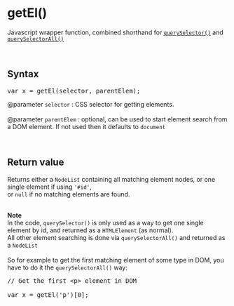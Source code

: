 # getEl()
Javascript wrapper function, combined shorthand for
<code><a href="https://developer.mozilla.org/en-US/docs/Web/API/Document/querySelector">querySelector()</a></code> and 
<code><a href="https://developer.mozilla.org/en-US/docs/Web/API/Document/querySelectorAll">querySelectorAll()</a></code>

<br />

## Syntax
<pre>
var x = getEl(selector, parentElem);
</pre>

@parameter <code>selector</code> : CSS selector for getting elements.
<br /><br />
@parameter <code>parentElem</code> : optional, can be used to start element search from a DOM element. If not used then it defaults to <code>document</code>

<br />

## Return value
Returns either a <code>NodeList</code> containing all matching element nodes, or one single element if using <code>'#id'</code>,<br />
or <code>null</code> if no matching elements are found.<br /><br />

<b>Note</b><br />
In the code, <code>querySelector()</code> is only used as a way to get one single element by id, and returned as a <code>HTMLElement</code> (as normal).<br />
All other element searching is done via <code>querySelectorAll()</code> and returned as a <code>NodeList</code><br /><br />
So for example to get the first matching element of some type in DOM, you have to do it the <code>querySelectorAll()</code> way:<br />
<pre>
// Get the first &lt;p&gt; element in DOM

var x = getEl('p')[0];
</pre>


